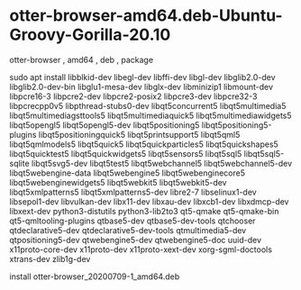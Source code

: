 # otter-browser-amd64.deb-Ubuntu-Groovy-Gorilla-20.10
otter-browser , amd64 , deb , package

sudo apt install libblkid-dev libegl-dev libffi-dev libgl-dev libglib2.0-dev libglib2.0-dev-bin libglu1-mesa-dev libglx-dev libminizip1 libmount-dev libpcre16-3 libpcre2-dev libpcre2-posix2 libpcre3-dev libpcre32-3 libpcrecpp0v5 libpthread-stubs0-dev libqt5concurrent5 libqt5multimedia5 libqt5multimediagsttools5 libqt5multimediaquick5 libqt5multimediawidgets5 libqt5opengl5 libqt5opengl5-dev libqt5positioning5 libqt5positioning5-plugins libqt5positioningquick5 libqt5printsupport5 libqt5qml5 libqt5qmlmodels5 libqt5quick5 libqt5quickparticles5 libqt5quickshapes5 libqt5quicktest5 libqt5quickwidgets5 libqt5sensors5 libqt5sql5 libqt5sql5-sqlite libqt5svg5-dev libqt5test5 libqt5webchannel5 libqt5webchannel5-dev libqt5webengine-data libqt5webengine5 libqt5webenginecore5 libqt5webenginewidgets5 libqt5webkit5 libqt5webkit5-dev libqt5xmlpatterns5 libqt5xmlpatterns5-dev libre2-7 libselinux1-dev libsepol1-dev libvulkan-dev libx11-dev libxau-dev libxcb1-dev libxdmcp-dev libxext-dev python3-distutils python3-lib2to3 qt5-qmake qt5-qmake-bin qt5-qmltooling-plugins qtbase5-dev qtbase5-dev-tools qtchooser qtdeclarative5-dev qtdeclarative5-dev-tools qtmultimedia5-dev qtpositioning5-dev qtwebengine5-dev qtwebengine5-doc uuid-dev x11proto-core-dev x11proto-dev x11proto-xext-dev xorg-sgml-doctools xtrans-dev zlib1g-dev

install otter-browser_20200709-1_amd64.deb
